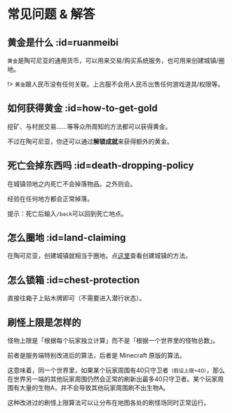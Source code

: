 # 常见问题 & 解答

## 黄金是什么 :id=ruanmeibi

`黄金`是陶可尼亚的通用货币，可以用来交易/购买系统服务，也可用来创建城镇/圈地。

!> `黄金`跟人民币没有任何关联。上古服不会用人民币出售任何游戏道具/权限等。

## 如何获得黄金 :id=how-to-get-gold

挖矿、与村民交易……等等众所周知的方法都可以获得黄金。

不过在陶可尼亚，你还可以通过**解锁成就**来获得额外的黄金。

## 死亡会掉东西吗 :id=death-dropping-policy

在城镇领地之内死亡不会掉落物品。之外则会。

经验在任何地方都会正常掉落。

提示：死亡后输入`/back`可以回到死亡地点。

## 怎么圈地 :id=land-claiming

在陶可尼亚，创建城镇就相当于圈地。点[这里](/features/towny.md)查看创建城镇的方法。

## 怎么锁箱 :id=chest-protection

直接往箱子上贴木牌即可（不需要进入潜行状态）。

## 刷怪上限是怎样的

怪物上限是「根据每个玩家独立计算」而不是「根据一个世界里的怪物总数」。

前者是服务端特别改进后的算法，后者是 Minecraft 原版的算法。

这意味着，同一个世界里，如果某个玩家周围有40只守卫者<small>（假设上限=40）</small>，那么在世界另一端的其他玩家周围仍然会正常的刷新出最多40只守卫者。某个玩家周围有大量的生物A，并不会导致其他玩家周围刷不出生物A。

这种改进过的刷怪上限算法可以让分布在地图各处的刷怪场同时正常运行。
